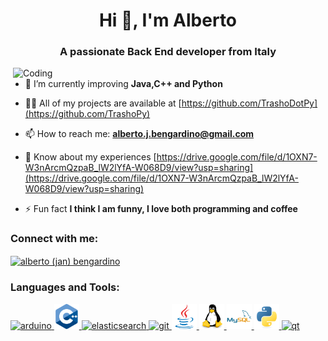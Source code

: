 <h1 align="center">Hi 👋, I'm Alberto</h1>
<h3 align="center">A passionate Back End developer from Italy</h3>
<img align="right" alt="Coding" width="500" src="https://media2.giphy.com/media/1oF1KAEYvmXBMo6uTS/giphy.gif?cid=790b7611e8bfd391fc9e8e1ca922e863f5f32eb7be6094a8&rid=giphy.gif&ct=g">

- 🌱 I’m currently improving **Java,C++ and Python**

- 👨‍💻 All of my projects are available at [https://github.com/TrashoDotPy](https://github.com/TrashoPy)

- 📫 How to reach me: **alberto.j.bengardino@gmail.com**

- 📄 Know about my experiences [https://drive.google.com/file/d/1OXN7-W3nArcmQzpaB_lW2lYfA-W068D9/view?usp=sharing](https://drive.google.com/file/d/1OXN7-W3nArcmQzpaB_lW2lYfA-W068D9/view?usp=sharing)

- ⚡ Fun fact **I think I am funny, I love both programming and coffee**

<h3 align="left">Connect with me:</h3>
<p align="left">
<a href="https://linkedin.com/in/alberto (jan) bengardino" target="blank"><img align="center" src="https://raw.githubusercontent.com/rahuldkjain/github-profile-readme-generator/master/src/images/icons/Social/linked-in-alt.svg" alt="alberto (jan) bengardino" height="30" width="40" /></a>
</p>

<h3 align="left">Languages and Tools:</h3>
<p align="left"> <a href="https://www.arduino.cc/" target="_blank" rel="noreferrer"> <img src="https://cdn.worldvectorlogo.com/logos/arduino-1.svg" alt="arduino" width="40" height="40"/> </a> <a href="https://www.w3schools.com/cpp/" target="_blank" rel="noreferrer"> <img src="https://raw.githubusercontent.com/devicons/devicon/master/icons/cplusplus/cplusplus-original.svg" alt="cplusplus" width="40" height="40"/> </a> <a href="https://www.elastic.co" target="_blank" rel="noreferrer"> <img src="https://www.vectorlogo.zone/logos/elastic/elastic-icon.svg" alt="elasticsearch" width="40" height="40"/> </a> <a href="https://git-scm.com/" target="_blank" rel="noreferrer"> <img src="https://www.vectorlogo.zone/logos/git-scm/git-scm-icon.svg" alt="git" width="40" height="40"/> </a> <a href="https://www.java.com" target="_blank" rel="noreferrer"> <img src="https://raw.githubusercontent.com/devicons/devicon/master/icons/java/java-original.svg" alt="java" width="40" height="40"/> </a> <a href="https://www.linux.org/" target="_blank" rel="noreferrer"> <img src="https://raw.githubusercontent.com/devicons/devicon/master/icons/linux/linux-original.svg" alt="linux" width="40" height="40"/> </a> <a href="https://www.mysql.com/" target="_blank" rel="noreferrer"> <img src="https://raw.githubusercontent.com/devicons/devicon/master/icons/mysql/mysql-original-wordmark.svg" alt="mysql" width="40" height="40"/> </a> <a href="https://www.python.org" target="_blank" rel="noreferrer"> <img src="https://raw.githubusercontent.com/devicons/devicon/master/icons/python/python-original.svg" alt="python" width="40" height="40"/> </a> <a href="https://www.qt.io/" target="_blank" rel="noreferrer"> <img src="https://upload.wikimedia.org/wikipedia/commons/0/0b/Qt_logo_2016.svg" alt="qt" width="40" height="40"/> </a> </p>
